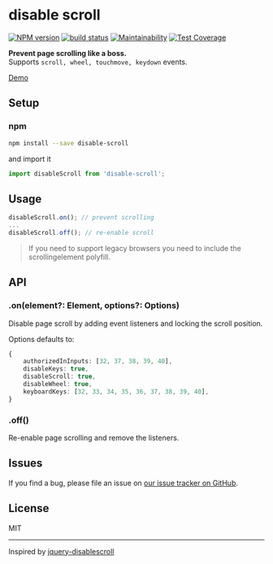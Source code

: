 disable scroll
===

[![NPM version](https://badge.fury.io/js/disable-scroll.svg)](https://www.npmjs.com/package/disable-scroll) [![build status](https://travis-ci.org/gilbarbara/disable-scroll.svg)](https://travis-ci.org/gilbarbara/disable-scroll) [![Maintainability](https://api.codeclimate.com/v1/badges/6a4bbda8255037dca13f/maintainability)](https://codeclimate.com/github/gilbarbara/disable-scroll/maintainability) [![Test Coverage](https://api.codeclimate.com/v1/badges/6a4bbda8255037dca13f/test_coverage)](https://codeclimate.com/github/gilbarbara/disable-scroll/test_coverage)

**Prevent page scrolling like a boss.**  
Supports `scroll, wheel, touchmove, keydown` events.

[Demo](https://codesandbox.io/s/github/gilbarbara/disable-scroll/tree/master/demo)

## Setup

### npm
```bash
npm install --save disable-scroll
```

and import it

```typescript
import disableScroll from 'disable-scroll';
```

## Usage

```typescript
disableScroll.on(); // prevent scrolling
...
disableScroll.off(); // re-enable scroll
```

> If you need to support legacy browsers you need to include the scrollingelement polyfill.

## API

### .on(element?: Element, options?: Options)
Disable page scroll by adding event listeners and locking the scroll position.

Options defaults to: 

```typescript
{
    authorizedInInputs: [32, 37, 38, 39, 40],
    disableKeys: true,
    disableScroll: true,
    disableWheel: true,
    keyboardKeys: [32, 33, 34, 35, 36, 37, 38, 39, 40],
}
```

### .off()
Re-enable page scrolling and remove the listeners.

## Issues

If you find a bug, please file an issue on [our issue tracker on GitHub](https://github.com/gilbarbara/disable-scroll/issues).

## License

MIT

---

Inspired by [jquery-disablescroll](https://github.com/ultrapasty/jquery-disablescroll)
